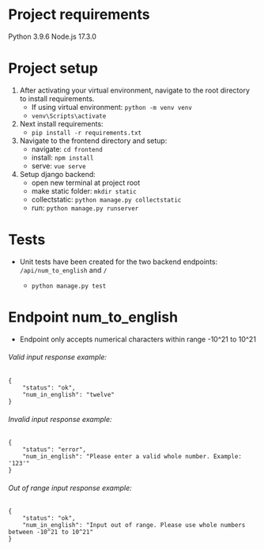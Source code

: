 # Project requirements

Python 3.9.6
Node.js 17.3.0

# Project setup

1. After activating your virtual environment, navigate to the root directory to install requirements.
    - If using virtual environment:
      `python -m venv venv`
    - `venv\Scripts\activate`
2. Next install requirements:
    - `pip install -r requirements.txt`
3. Navigate to the frontend directory and setup:
    - navigate: `cd frontend`
    - install: `npm install`
    - serve: `vue serve`
4. Setup django backend:
    - open new terminal at project root
    - make static folder: `mkdir static`
    - collectstatic: `python manage.py collectstatic`
    - run: `python manage.py runserver`

# Tests

-   Unit tests have been created for the two backend endpoints: `/api/num_to_english` and `/`

    -   `python manage.py test`

# Endpoint num_to_english

-   Endpoint only accepts numerical characters within range -10^21 to 10^21

###### Valid input response example:

```
{
    "status": "ok",
    "num_in_english": "twelve"
}
```

###### Invalid input response example:

```
{
    "status": "error",
    "num_in_english": "Please enter a valid whole number. Example: '123'"
}
```

###### Out of range input response example:

```
{
    "status": "ok",
    "num_in_english": "Input out of range. Please use whole numbers between -10^21 to 10^21"
}


```
